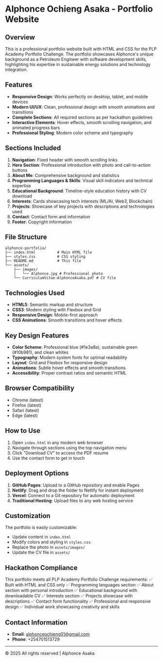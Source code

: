 # Alphonce Ochieng Asaka - Portfolio Website

## Overview
This is a professional portfolio website built with HTML and CSS for the PLP Academy Portfolio Challenge. The portfolio showcases Alphonce's unique background as a Petroleum Engineer with software development skills, highlighting his expertise in sustainable energy solutions and technology integration.

## Features
- **Responsive Design**: Works perfectly on desktop, tablet, and mobile devices
- **Modern UI/UX**: Clean, professional design with smooth animations and transitions
- **Complete Sections**: All required sections as per hackathon guidelines
- **Interactive Elements**: Hover effects, smooth scrolling navigation, and animated progress bars
- **Professional Styling**: Modern color scheme and typography

## Sections Included
1. **Navigation**: Fixed header with smooth scrolling links
2. **Hero Section**: Professional introduction with photo and call-to-action buttons
3. **About Me**: Comprehensive background and statistics
4. **Programming Languages & Skills**: Visual skill indicators and technical expertise
5. **Educational Background**: Timeline-style education history with CV download
6. **Interests**: Cards showcasing tech interests (ML/AI, Web3, Blockchain)
7. **Projects**: Showcase of key projects with descriptions and technologies used
8. **Contact**: Contact form and information
9. **Footer**: Copyright information

## File Structure
```
alphonce-portfolio/
├── index.html          # Main HTML file
├── styles.css          # CSS styling
├── README.md           # This file
└── assets/
    ├── images/
    │   └── Alphonce.jpg # Professional photo
    └── CurriculumVitae-AlphonceAsaka.pdf # CV file
```

## Technologies Used
- **HTML5**: Semantic markup and structure
- **CSS3**: Modern styling with Flexbox and Grid
- **Responsive Design**: Mobile-first approach
- **CSS Animations**: Smooth transitions and hover effects

## Key Design Features
- **Color Scheme**: Professional blue (#1e3a8a), sustainable green (#10b981), and clean whites
- **Typography**: Modern system fonts for optimal readability
- **Layout**: Grid and Flexbox for responsive design
- **Animations**: Subtle hover effects and smooth transitions
- **Accessibility**: Proper contrast ratios and semantic HTML

## Browser Compatibility
- Chrome (latest)
- Firefox (latest)
- Safari (latest)
- Edge (latest)

## How to Use
1. Open `index.html` in any modern web browser
2. Navigate through sections using the top navigation menu
3. Click "Download CV" to access the PDF resume
4. Use the contact form to get in touch

## Deployment Options
1. **GitHub Pages**: Upload to a GitHub repository and enable Pages
2. **Netlify**: Drag and drop the folder to Netlify for instant deployment
3. **Vercel**: Connect to a Git repository for automatic deployment
4. **Traditional Hosting**: Upload files to any web hosting service

## Customization
The portfolio is easily customizable:
- Update content in `index.html`
- Modify colors and styling in `styles.css`
- Replace the photo in `assets/images/`
- Update the CV file in `assets/`

## Hackathon Compliance
This portfolio meets all PLP Academy Portfolio Challenge requirements:
✅ Built with HTML and CSS only
✅ Programming languages section
✅ About section with personal introduction
✅ Educational background with downloadable CV
✅ Interests section
✅ Projects showcase with descriptions
✅ Contact form functionality
✅ Professional and responsive design
✅ Individual work showcasing creativity and skills

## Contact Information
- **Email**: alphonceochieng01@gmail.com
- **Phone**: +254701513729

---
© 2025 All rights reserved | Alphonce Asaka

